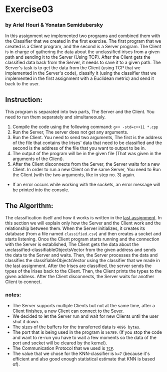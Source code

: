 # Exercise03
### by Ariel Houri & Yonatan Semidubersky

In this assignment we implemented two programs and combined them with the Classifier that we created in the first exercise. The first program that we created is a Client program, and the second is a Server program.
The Client is in charge of gathering the data about the unclassified irises from a given path and sending it to the Server (Using TCP). After the Client gets the classified data back from the Server, it needs to save it to a given path.
The Server's task is to get the data from the Client (using TCP that we implemented in the Server's code), classify it (using the classifier that we implemented in the first assignment with a Euclidean metric) and send it back to the user.


## Instruction:
This program is separated into two parts, The Server and the Client. You need to run them separately and simultaneously.
1. Compile the code using the following command: `g++ -std=c++11 *.cpp`
2. Run the Server, The server does not get any arguments.
3. Run the Client. You need to send two arguments, The first is the address of the file that contains the Irises' data that need to be classified and the second is the address of the file that you want to output to be in.
4. The output of the program will be in the given file (That was given in the arguments of the Client).
5. After the Client disconnects from the Server, the Server waits for a new Client. In order to run a new Client on the same Server, You need to Run the Client (with the two arguments, like in step no. 3) again.
- If an error occurs while working with the sockets, an error message will be printed into the console.
## The Algorithm:
The classification itself  and how it works is written in the [last assignment](https://github.com/arielhouri/Exercise01#readme). In this section we will explain only how the Server and the Client work and the relationship between them.
When the Server initializes, it creates its database (from a file named `classified.csv`) and then creates a socket and starts listening. Once the Client program starts running and the connection with the Server is established, The Client gets the data about the unclassified-classifiableObjectsVector from the given address and sends the data to the Server and waits. Then, the Server processes the data and classifies the classifiableObjectsVector using the classifier that we made in the last assignment. After the Irises are classified, the server sends the types of the Irises back to the Client. Then, the Client prints the types to the given address. After the Client disconnects, the Server waits for another Client to connect.
### notes:
- The Server supports multiple Clients but not at the same time, after a Client finishes, a new Client can connect to the Sever.
- We decided to let the Server run and wait for new Clients until the user shut it down.
- The sizes of the buffers for the transferred data is `4096 bytes`.
- The port that is being used in the program is `56789`. (If you stop the code and want to re-run you have to wait a 
  few moments so the data of the port and socket will be cleared by the kernel).
- The Communication Protocol that we used is [`TCP`](https://he.wikipedia.org/wiki/Transmission_Control_Protocol).
- The value that we chose for the KNN-classifier is `k=7` (because it's efficient and also good enough statistical estimate that KNN is based of).
